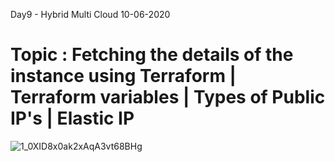 
Day9 - Hybrid Multi Cloud 10-06-2020
# Topic : Fetching the details of the instance using Terraform | Terraform variables | Types of Public IP's | Elastic IP
![1_0XID8x0ak2xAqA3vt68BHg](https://user-images.githubusercontent.com/49730521/84474790-1598b000-aca9-11ea-9fdd-227bb70acd49.png)
